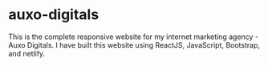 # auxo-digitals
This is the complete responsive website for my internet marketing agency -  Auxo Digitals. I have built this website using ReactJS, JavaScript, Bootstrap, and netlify. 
